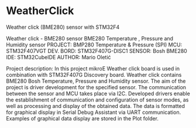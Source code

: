 # WeatherClick
Weather click (BME280) sensor with STM32F4

Weather click - BME280 sensor 
BME280 Temperature , Pressure and Humidity sensor
PROJECT: BMP280 Temperature & Pressure (SPI) 
MCU: STM32F407VGT
DEV. BORD: STM32F407G-DISC1
SENSOR: Bosh BME280 
IDE: STM32CubeIDE 
AUTHOR: Mario Oletić

Project description: 
In this project mikroE Weather click board is used in combination with STM32F407G Discovery board. Weather click contains BME280 Bosh Temperature, Pressure and Humidity sensor. The aim of the project is driver development for the specified sensor. The communication between the sensor and MCU takes place via I2C. Developed drivers enable the establishment of communication and configuration of sensor modes, as well as processing and display of the obtained data. The data is formatted for graphical display in Serial Debug Assistant via UART communication. Examples of graphical data display are stored in the Plot folder.
